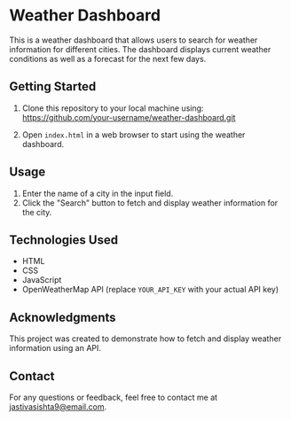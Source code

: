 # Weather Dashboard

This is a weather dashboard that allows users to search for weather information for different cities. The dashboard displays current weather conditions as well as a forecast for the next few days.

## Getting Started

1. Clone this repository to your local machine using:
https://github.com/your-username/weather-dashboard.git

2. Open `index.html` in a web browser to start using the weather dashboard.

## Usage

1. Enter the name of a city in the input field.
2. Click the "Search" button to fetch and display weather information for the city.

## Technologies Used

- HTML
- CSS
- JavaScript
- OpenWeatherMap API (replace `YOUR_API_KEY` with your actual API key)

## Acknowledgments

This project was created to demonstrate how to fetch and display weather information using an API.

## Contact

For any questions or feedback, feel free to contact me at jastivasishta9@email.com.
